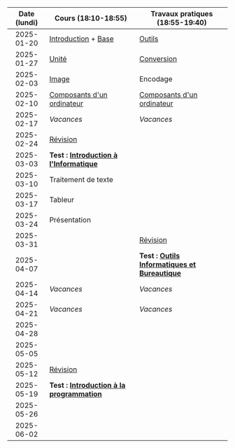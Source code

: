 | Date (lundi) | Cours (18:10-18:55)                                         | Travaux pratiques (18:55-19:40)                                 |
| :----------: | ----------------------------------------------------------- | --------------------------------------------------------------- |
|  2025-01-20  | [Introduction](/docs/2c/intro) + [Base](/docs/2c/info/base) | [Outils](/docs/2c/bure/outils)                                  |
|  2025-01-27  | [Unité](/docs/2c/info/unite)                                | [Conversion](/docs/2c/info/conversion)                          |
|  2025-02-03  | [Image](/docs/2c/info/image)                                | Encodage                                                        |
|  2025-02-10  | [Composants d'un ordinateur](/docs/2c/info/composant)       | [Composants d'un ordinateur](/docs/2c/info/composant)           |
|  2025-02-17  | _Vacances_                                                  | _Vacances_                                                      |
|  2025-02-24  | [Révision](/docs/2c/info/revision)                          |                                                                 |
|  2025-03-03  | **Test : [Introduction à l'Informatique](/docs/2c/info)**   |                                                                 |
|  2025-03-10  | Traitement de texte                                         |                                                                 |
|  2025-03-17  | Tableur                                                     |                                                                 |
|  2025-03-24  | Présentation                                                |                                                                 |
|  2025-03-31  |                                                             | [Révision](/docs/2c/bure/revision)                              |
|  2025-04-07  |                                                             | **Test : [Outils Informatiques et Bureautique](/docs/2c/bure)** |
|  2025-04-14  | _Vacances_                                                  | _Vacances_                                                      |
|  2025-04-21  | _Vacances_                                                  | _Vacances_                                                      |
|  2025-04-28  |                                                             |                                                                 |
|  2025-05-05  |                                                             |                                                                 |
|  2025-05-12  | [Révision](/docs/2c/prog/revision)                          |                                                                 |
|  2025-05-19  | **Test : [Introduction à la programmation](/docs/2c/prog)** |                                                                 |
|  2025-05-26  |                                                             |                                                                 |
|  2025-06-02  |                                                             |                                                                 |
